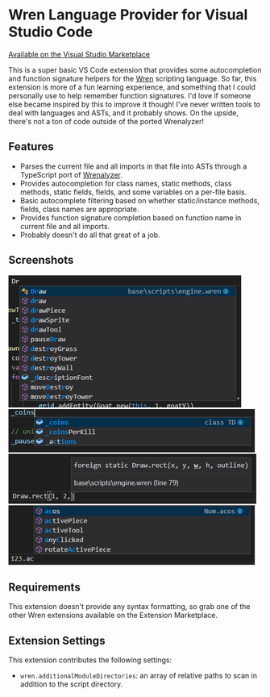# Wren Language Provider for Visual Studio Code

[Available on the Visual Studio Marketplace](https://marketplace.visualstudio.com/items?itemName=sponge.wren-language-provider)

This is a super basic VS Code extension that provides some autocompletion and function signature helpers for the [Wren](http://wren.io) scripting language. So far, this extension is more of a fun learning experience, and something that I could personally use to help remember function signatures. I'd love if someone else became inspired by this to improve it though! I've never written tools to deal with languages and ASTs, and it probably shows. On the upside, there's not a ton of code outside of the ported Wrenalyzer!

## Features

- Parses the current file and all imports in that file into ASTs through a TypeScript port of [Wrenalyzer](https://github.com/munificent/wrenalyzer).
- Provides autocompletion for class names, static methods, class methods, static fields, fields, and some variables on a per-file basis.
- Basic autocomplete filtering based on whether static/instance methods, fields, class names are appropriate.
- Provides function signature completion based on function name in current file and all imports.
- Probably doesn't do all that great of a job.

## Screenshots

![Autocompleting members](images/1.png)
![Autocompleting members](images/2.png)
![Function signature completion](images/3.png)
![Function signature completion](images/4.png)

## Requirements

This extension doesn't provide any syntax formatting, so grab one of the other Wren extensions available on the Extension Marketplace.

## Extension Settings

This extension contributes the following settings:

* `wren.additionalModuleDirectories`: an array of relative paths to scan in addition to the script directory.